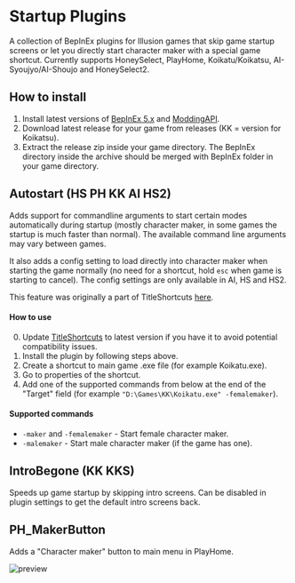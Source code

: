# Startup Plugins
A collection of BepInEx plugins for Illusion games that skip game startup screens or let you directly start character maker with a special game shortcut. Currently supports HoneySelect, PlayHome, Koikatu/Koikatsu, AI-Syoujyo/AI-Shoujo and HoneySelect2.

## How to install
1. Install latest versions of [BepInEx 5.x](https://github.com/BepInEx/BepInEx) and [ModdingAPI](https://github.com/IllusionMods/IllusionModdingAPI).
2. Download latest release for your game from releases (KK = version for Koikatsu).
3. Extract the release zip inside your game directory. The BepInEx directory inside the archive should be merged with BepInEx folder in your game directory.

## Autostart (HS PH KK AI HS2)
Adds support for commandline arguments to start certain modes automatically during startup (mostly character maker, in some games the startup is much faster than normal). The available command line arguments may vary between games.

It also adds a config setting to load directly into character maker when starting the game normally (no need for a shortcut, hold `esc` when game is starting to cancel). The config settings are only available in AI, HS and HS2.

This feature was originally a part of TitleShortcuts [here](https://github.com/Keelhauled/KeelPlugins).

#### How to use
0. Update [TitleShortcuts](https://github.com/Keelhauled/KeelPlugins) to latest version if you have it to avoid potential compatibility issues.
1. Install the plugin by following steps above.
2. Create a shortcut to main game .exe file (for example Koikatu.exe).
3. Go to properties of the shortcut.
4. Add one of the supported commands from below at the end of the "Target" field (for example `"D:\Games\KK\Koikatu.exe" -femalemaker`).

#### Supported commands
- `-maker` and `-femalemaker` - Start female character maker.
- `-malemaker` - Start male character maker (if the game has one).

## IntroBegone (KK KKS)
Speeds up game startup by skipping intro screens. Can be disabled in plugin settings to get the default intro screens back.

## PH_MakerButton
Adds a "Character maker" button to main menu in PlayHome.

![preview](https://user-images.githubusercontent.com/39247311/103837081-4009ea80-508b-11eb-8069-c107bcad88b9.png)
